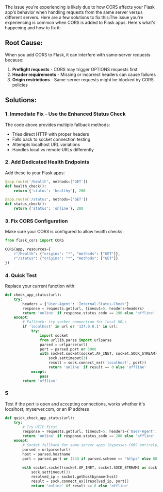 The issue you're experiencing is likely due to how CORS affects your Flask app's behavior when handling requests from the same server versus different servers. Here are a few solutions to fix this:The issue you're experiencing is common when CORS is added to Flask apps. Here's what's happening and how to fix it:

## Root Cause:
When you add CORS to Flask, it can interfere with same-server requests because:
1. **Preflight requests** - CORS may trigger OPTIONS requests first
2. **Header requirements** - Missing or incorrect headers can cause failures
3. **Origin restrictions** - Same-server requests might be blocked by CORS policies

## Solutions:

### 1. **Immediate Fix - Use the Enhanced Status Check**
The code above provides multiple fallback methods:
- Tries direct HTTP with proper headers
- Falls back to socket connection testing
- Attempts localhost URL variations
- Handles local vs remote URLs differently

### 2. **Add Dedicated Health Endpoints**
Add these to your Flask apps:
```python
@app.route('/health', methods=['GET'])
def health_check():
    return {'status': 'healthy'}, 200

@app.route('/status', methods=['GET']) 
def status_check():
    return {'status': 'online'}, 200
```

### 3. **Fix CORS Configuration**
Make sure your CORS is configured to allow health checks:
```python
from flask_cors import CORS

CORS(app, resources={
    r"/health": {"origins": "*", "methods": ["GET"]},
    r"/status": {"origins": "*", "methods": ["GET"]}
})
```

### 4. **Quick Test**
Replace your current function with:
```python
def check_app_status(url):
    try:
        headers = {'User-Agent': 'Internal-Status-Check'}
        response = requests.get(url, timeout=5, headers=headers)
        return 'online' if response.status_code == 200 else 'offline'
    except:
        # Fallback: try socket connection for local URLs
        if 'localhost' in url or '127.0.0.1' in url:
            try:
                import socket
                from urllib.parse import urlparse
                parsed = urlparse(url)
                port = parsed.port or 5000
                with socket.socket(socket.AF_INET, socket.SOCK_STREAM) as sock:
                    sock.settimeout(3)
                    result = sock.connect_ex(('localhost', port))
                    return 'online' if result == 0 else 'offline'
            except:
                pass
        return 'offline'
```

### 5
Test if the port is open and accepting connections, works whether it's localhost, myserver.com, or an IP address
```python
def quick_check_app_status(url):
    try:
        # Try HTTP first
        response = requests.get(url, timeout=5, headers={'User-Agent': 'Internal-Status-Check'})
        return 'online' if response.status_code == 200 else 'offline'
    except:
        # Socket fallback for same-server apps (bypasses CORS entirely)
        parsed = urlparse(url)
        host = parsed.hostname
        port = parsed.port or (443 if parsed.scheme == 'https' else 80)
        
        with socket.socket(socket.AF_INET, socket.SOCK_STREAM) as sock:
            sock.settimeout(3)
            resolved_ip = socket.gethostbyname(host)
            result = sock.connect_ex((resolved_ip, port))
            return 'online' if result == 0 else 'offline'
```